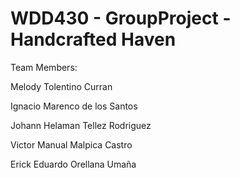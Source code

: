 # WDD430 - GroupProject - Handcrafted Haven

Team Members:

Melody Tolentino Curran

Ignacio Marenco de los Santos

Johann Helaman Tellez Rodriguez

Victor Manual Malpica Castro

Erick Eduardo Orellana Umaña
